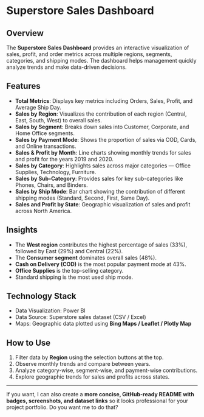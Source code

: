 
# Superstore Sales Dashboard

## Overview

The **Superstore Sales Dashboard** provides an interactive visualization of sales, profit, and order metrics across multiple regions, segments, categories, and shipping modes. The dashboard helps management quickly analyze trends and make data-driven decisions.

## Features

* **Total Metrics**: Displays key metrics including Orders, Sales, Profit, and Average Ship Day.
* **Sales by Region**: Visualizes the contribution of each region (Central, East, South, West) to overall sales.
* **Sales by Segment**: Breaks down sales into Customer, Corporate, and Home Office segments.
* **Sales by Payment Mode**: Shows the proportion of sales via COD, Cards, and Online transactions.
* **Sales & Profit by Month**: Line charts showing monthly trends for sales and profit for the years 2019 and 2020.
* **Sales by Category**: Highlights sales across major categories — Office Supplies, Technology, Furniture.
* **Sales by Sub-Category**: Provides sales for key sub-categories like Phones, Chairs, and Binders.
* **Sales by Ship Mode**: Bar chart showing the contribution of different shipping modes (Standard, Second, First, Same Day).
* **Sales and Profit by State**: Geographic visualization of sales and profit across North America.

## Insights

* The **West region** contributes the highest percentage of sales (33%), followed by East (29%) and Central (22%).
* The **Consumer segment** dominates overall sales (48%).
* **Cash on Delivery (COD)** is the most popular payment mode at 43%.
* **Office Supplies** is the top-selling category.
* Standard shipping is the most used ship mode.

## Technology Stack

* Data Visualization: Power BI 
* Data Source: Superstore sales dataset (CSV / Excel)
* Maps: Geographic data plotted using **Bing Maps / Leaflet / Plotly Map**

## How to Use

1. Filter data by **Region** using the selection buttons at the top.
2. Observe monthly trends and compare between years.
3. Analyze category-wise, segment-wise, and payment-wise contributions.
4. Explore geographic trends for sales and profits across states.


---

If you want, I can also create a **more concise, GitHub-ready README with badges, screenshots, and dataset links** so it looks professional for your project portfolio. Do you want me to do that?
